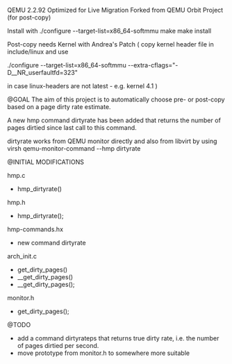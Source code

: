 QEMU 2.2.92 Optimized for Live Migration
Forked from QEMU Orbit Project (for post-copy)

Install with
./configure --target-list=x86_64-softmmu
make
make install

Post-copy needs Kernel with Andrea's Patch
(
copy kernel header file in include/linux and use

./configure --target-list=x86_64-softmmu --extra-cflags="-D__NR_userfaultfd=323"

in case linux-headers are not latest - e.g. kernel 4.1
)

@GOAL
The aim of this project is to automatically choose pre- or post-copy based on a page dirty rate estimate.

A new hmp command dirtyrate has been added that returns the number of pages dirtied since last call to this command.

dirtyrate works from QEMU monitor directly and also from libvirt by using virsh qemu-monitor-command --hmp dirtyrate


@INITIAL MODIFICATIONS

hmp.c
+ hmp_dirtyrate()

hmp.h
+ hmp_dirtyrate();

hmp-commands.hx
+ new command dirtyrate

arch_init.c
+ get_dirty_pages()
+ __get_dirty_pages()
+ __get_dirty_pages();

monitor.h
+ get_dirty_pages();


@TODO
+ add a command dirtyrateps that returns true dirty rate, i.e. the number of pages dirtied per second. 
+ move prototype from monitor.h to somewhere more suitable 
